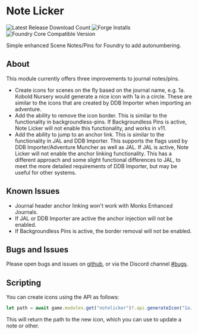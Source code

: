 # Note Licker

![Latest Release Download Count](https://img.shields.io/badge/dynamic/json?label=Downloads%20(Latest)&query=assets%5B1%5D.download_count&url=https%3A%2F%2Fapi.github.com%2Frepos%2FMrPrimate%NoteLicker%2Freleases%2Flatest)
![Forge Installs](https://img.shields.io/badge/dynamic/json?label=Forge%20Installs&query=package.installs&suffix=%25&url=https%3A%2F%2Fforge-vtt.com%2Fapi%2Fbazaar%2Fpackage%notelicker&colorB=4aa94a)
![Foundry Core Compatible Version](https://img.shields.io/badge/dynamic/json.svg?url=https%3A%2F%2Fraw.githubusercontent.com%2FMrPrimate%NoteLicker%2Fmain%2Fmodule-template.json&label=Foundry%20Version&query=$.compatibleCoreVersion&colorB=orange)

Simple enhanced Scene Notes/Pins for Foundry to add autonumbering.

## About

This module currently offers three improvements to journal notes/pins.

- Create icons for scenes on the fly based on the journal name, e.g. 1a. Kobold Nursery would generate a nice icon with 1a in a circle. These are similar to the icons that are created by DDB Importer when importing an adventure.
- Add the ability to remove the icon border. This is similar to the functionality in backgroundless-pins. If Backgroundless Pins is active, Note Licker will not enable this functionality, and works in v11.
- Add the ability to jump to an anchor link. This is similar to the functionality in JAL and DDB Importer. This supports the flags used by DDB Importer/Adventure Muncher as well as JAL. If JAL is active, Note Licker will not enable the anchor linking functionality. This has a different approach and some slight functional differences to JAL, to meet the more detailed requirements of DDB Importer, but may be useful for other systems.

## Known Issues

- Journal header anchor linking won't work with Monks Enhanced Journals.
- If JAL or DDB Importer are active the anchor injection will not be enabled.
- If Backgroundless Pins is active, the border removal will not be enabled.

## Bugs and Issues

Please open bugs and issues on [github](https://github.com/MrPrimate/NoteLicker/issues/new/choose), or via the Discord channel [#bugs](https://discord.gg/aUQBCa9bv8).


## Scripting

You can create icons using the API as follows:

```javascript
let path = await game.modules.get("notelicker")?.api.generateIcon("1a. Terror of fun");
```

This will return the path to the new icon, which you can use to update a note or other.
